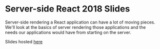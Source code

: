 # Server-side React 2018 Slides 

Server-side rendering a React application can have a lot of moving pieces. We'll look at the basics of server rendering those applications and the needs our applications would have from starting on the server.

Slides hosted [here](https://seattlejs-server-side-react.now.sh/)
